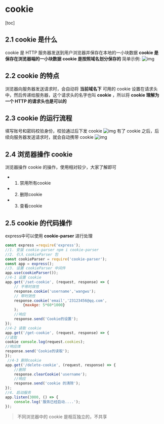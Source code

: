 # cookie

[toc]

## 2.1 cookie 是什么

cookie 是 HTTP 服务器发送到用户浏览器并保存在本地的一小块数据
**cookie 是保存在浏览器端的一小块数据**
**cookie 是按照域名划分保存的**
简单示例:
![img](../../../ToDo/media/16787801822617/16789529000729.jpg)

## 2.2 cookie 的特点

浏览器向服务器发送请求时，会自动将 **当前域名下** 可用的 cookie 设置在请求头中，然后传递给服务器，这个请求头的名字也叫 **cookie** ，所以将 **cookie 理解为一个 HTTP 的请求头也是可以的**

## 2.3 cookie 的运行流程

填写账号和密码校验身份，校验通过后下发 cookie
![img](../../../ToDo/media/16787801822617/16789530726053.jpg)
有了 cookie 之后，后续向服务器发送请求时，就会自动携带 cookie
![img](../../../ToDo/media/16787801822617/16789531765511.jpg)

## 2.4 浏览器操作 cookie

浏览器操作 cookie 的操作，使用相对较少，大家了解即可

* 1. 禁用所有cookie
* 2. 删除cookie
* 3. 查看cookie

## 2.5 cookie 的代码操作

express中可以使用 **cookie-parser** 进行处理

```js
const express =require('express');
//1. 安装 cookie-parser npm i cookie-parser 
//2. 引入 cookieParser 包
const cookieParser = require('cookie-parser');
const app = express();
//3. 设置 cookieParser 中间件
app.use(cookieParser());
//4-1 设置 cookie
app.get('/set-cookie', (request, response) => {
    // 不带时效性
    response.cookie('username','wangwu');
    // 带时效性
    response.cookie('email','23123456@qq.com', 
        {maxAge: 5*60*1000}
    ); 
    //响应
    response.send('Cookie的设置');
});
//4-2 读取 cookie
app.get('/get-cookie', (request, response) => {
//读取 
cookie console.log(request.cookies); 
//响应体 
response.send('Cookie的读取');
});
 //4-3 删除cookie
app.get('/delete-cookie', (request, response) => {
    //删除 
    response.clearCookie('username'); 
    //响应
    response.send('cookie 的清除');
});
//4. 启动服务 
app.listen(3000, () => {
    console.log('服务已经启动....'); 
});
```

>不同浏览器中的 cookie 是相互独立的，不共享
